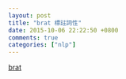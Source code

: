 ```yaml
---
layout: post
title: "brat 標註詞性"
date: 2015-10-06 22:22:50 +0800
comments: true
categories: ["nlp"]
---
```


<!-- more -->

[brat]

[brat]:https://github.com/nlplab/brat